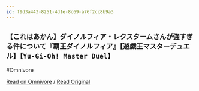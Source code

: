 ```yaml
---
id: f9d3a443-8251-4d1e-8c69-a76f2cc8b9a3
---
```


## `【これはあかん】ダイノルフィア・レクスタームさんが強すぎる件について『覇王ダイノルフィア』【遊戯王マスターデュエル】【Yu-Gi-Oh! Master Duel】`
#Omnivore

[Read on Omnivore](https://omnivore.app/me/https-www-youtube-com-watch-v-i-ao-cf-rqd-48-18f6611a19e) / [Read Original](https://www.youtube.com/watch?v=iAOCf-RQD48)


